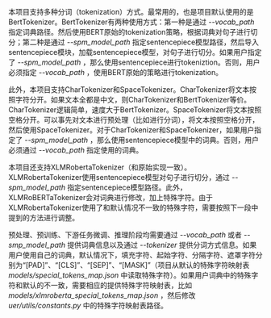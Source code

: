 本项目支持多种分词（tokenization）方式。最常用的，也是项目默认使用的是BertTokenizer。BertTokenizer有两种使用方式：第一种是通过 *--vocab_path* 指定词典路径。然后使用BERT原始的tokenization策略，根据词典对句子进行切分；第二种是通过 *--spm_model_path* 指定sentencepiece模型路径，然后导入sentencepiece模块，加载sentencepiece模型，对句子进行切分。如果用户指定了 *--spm_model_path* ，那么使用sentencepiece进行tokeniztion。否则，用户必须指定 *--vocab_path* ，使用BERT原始的策略进行tokenization。

此外，本项目支持CharTokenizer和SpaceTokenizer。CharTokenizer将文本按照字符分开。如果文本全都是中文，则CharTokenizer和BertTokenizer等价。CharTokenizer逻辑简单，速度大于BertTokenizer。SpaceTokenizer将文本按照空格分开。可以事先对文本进行预处理（比如进行分词），将文本按照空格分开，然后使用SpaceTokenizer。对于CharTokenizer和SpaceTokenizer，如果用户指定了 *--spm_model_path* ，那么使用sentencepiece模型中的词典。否则，用户必须通过 *--vocab_path* 指定使用的词典。

本项目还支持XLMRobertaTokenizer（和原始实现一致）。XLMRobertaTokenizer使用sentencepiece模型对句子进行切分，通过 *--spm_model_path* 指定sentencepiece模型路径。此外，XLMRoBERTaTokenizer会对词典进行修改，加上特殊字符。由于XLMRobertaTokenizer使用了和默认情况不一致的特殊字符，需要按照下一段中提到的方法进行调整。

预处理、预训练、下游任务微调、推理阶段均需要通过 *--vocab_path* 或者 *--smp_model_path* 提供词典信息以及通过 *--tokenizer* 提供分词方式信息。如果用户使用自己的词典，默认情况下，填充字符、起始字符、分隔字符、遮罩字符分别为“[PAD]”、“[CLS]”、“[SEP]”、“[MASK]”（项目从默认的特殊字符映射表 *models/special_tokens_map.json* 中读取特殊字符）。如果用户词典中的特殊字符和默认的不一致，需要相应的提供特殊字符映射表，比如 *models/xlmroberta_special_tokens_map.json* ，然后修改 *uer/utils/constants.py* 中的特殊字符映射表路径。
